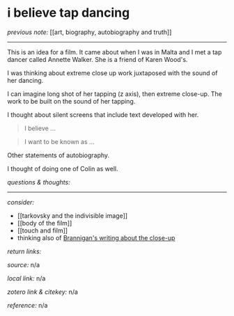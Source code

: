 # i believe tap dancing

_previous note:_ [[art, biography, autobiography and truth]]

---

This is an idea for a film. It came about when I was in Malta and I met a tap dancer called Annette Walker. She is a friend of Karen Wood's. 

I was thinking about extreme close up work juxtaposed with the sound of her dancing. 

I can imagine long shot of her tapping (z axis), then extreme close-up. The work to be built on the sound of her tapping.

I thought about silent screens that include text developed with her. 

>I believe ...

>I want to be known as ...

Other statements of autobiography.

I thought of doing one of Colin as well.

_questions & thoughts:_

--- 

_consider:_ 

- [[tarkovsky and the indivisible image]]
- [[body of the film]]
- [[touch and film]]
- thinking also of [Brannigan's writing about the close-up](hook://file/lFJf61zKu?p=RHJvcGJveC9iaWJsaW9ncmFwaHkgcGRmcw==&n=brannigan-2009-micro.pdf)


_return links:_

_source:_  n/a      

_local link:_ n/a 

_zotero link & citekey:_  n/a 

_reference:_ n/a 


